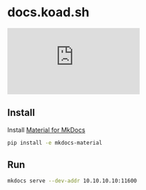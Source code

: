 # docs.koad.sh

[![Matrix](https://img.shields.io/matrix/documentation:koad.sh?label=documentation:koad.sh&logo=matrix&server_fqdn=matrix.koad.sh)](https://matrix.to/#/#documentation:koad.sh?via=koad.sh)


## Install

Install [Material for MkDocs](https://squidfunk.github.io/mkdocs-material)
```bash
pip install -e mkdocs-material
```

## Run

```bash
mkdocs serve --dev-addr 10.10.10.10:11600
```
